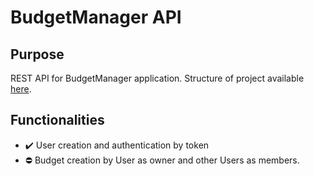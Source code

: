 # BudgetManager API
## Purpose
REST API for BudgetManager application. Structure of project available [here](docs%2FPROJECT_STRUCTURE.md).

## Functionalities
- ✔️ User creation and authentication by token
- ⛔ Budget creation by User as owner and other Users as members. 
